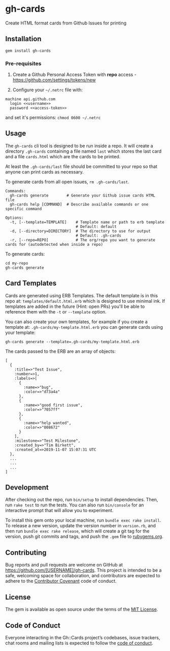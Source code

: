 # gh-cards

Create HTML format cards from Github Issues for printing

## Installation

```
gem install gh-cards
```

### Pre-requisites

1. Create a Github Personal Access Token with **repo** access - https://github.com/settings/tokens/new

2. Configure your `~/.netrc` file with:
```
machine api.github.com
  login <<username>>
  password <<access-token>>
```
and set it's permissions: `chmod 0600 ~/.netrc`

## Usage

The `gh-cards` cli tool is designed to be run inside a repo. It will create a
directory `.gh-cards` containing a file named `last` which stores the last card
and a file `cards.html` which are the cards to be printed.

At least the `.gh-cards/last` file should be committed to your repo so that anyone
can print cards as necessary.

To generate cards from all open issues, `rm .gh-cards/last`.

```
Commands:
  gh-cards generate        # Generate your Github issue cards HTML file
  gh-cards help [COMMAND]  # Describe available commands or one specific command

Options:
  -t, [--template=TEMPLATE]    # Template name or path to erb template
                               # Default: default
  -d, [--directory=DIRECTORY]  # The directory to use for output
                               # Default: .gh-cards
  -r, [--repo=REPO]            # The org/repo you want to generate cards for (autodetected when inside a repo)
```

To generate cards:
```
cd my-repo
gh-cards generate
```

## Card Templates

Cards are generated using ERB Templates. The default template is in this repo
at: `templates/default.html.erb` which is designed to use minimal ink. If templates
are added in the future (Hint: open PRs) you'll be able to reference them with
the `-t` or `--template` option.

You can also create your own templates, for example if you create a template at:
`.gh-cards/my-template.html.erb` you can generate cards using your template:
```
gh-cards generate --template=.gh-cards/my-template.html.erb
```

The cards passed to the ERB are an array of objects:
```
[
  {
    :title=>"Test Issue",
    :number=>1,
    :labels=>[
      {
        :name=>"bug",
        :color=>"d73a4a"
      },
      {
        :name=>"good first issue",
        :color=>"7057ff"
      },
      {
        :name=>"help wanted",
        :color=>"008672"
      }
    ],
    :milestone=>"Test Milestone",
    :created_by=>"Tim Birkett",
    :created_at=>2019-11-07 15:07:31 UTC
  },
  ...
  ...
  ...
]
```

## Development

After checking out the repo, run `bin/setup` to install dependencies. Then, run `rake test` to run the tests. You can also run `bin/console` for an interactive prompt that will allow you to experiment.

To install this gem onto your local machine, run `bundle exec rake install`. To release a new version, update the version number in `version.rb`, and then run `bundle exec rake release`, which will create a git tag for the version, push git commits and tags, and push the `.gem` file to [rubygems.org](https://rubygems.org).

## Contributing

Bug reports and pull requests are welcome on GitHub at https://github.com/[USERNAME]/gh-cards. This project is intended to be a safe, welcoming space for collaboration, and contributors are expected to adhere to the [Contributor Covenant](http://contributor-covenant.org) code of conduct.

## License

The gem is available as open source under the terms of the [MIT License](https://opensource.org/licenses/MIT).

## Code of Conduct

Everyone interacting in the Gh::Cards project’s codebases, issue trackers, chat rooms and mailing lists is expected to follow the [code of conduct](https://github.com/[USERNAME]/gh-cards/blob/master/CODE_OF_CONDUCT.md).
